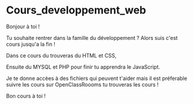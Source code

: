 # Cours_developpement_web


Bonjour à toi  !

Tu souhaite rentrer dans la famille du développement ? Alors suis c'est cours jusqu'a la fin !

Dans ce cours du trouveras du HTML et CSS, 

Ensuite du MYSQL et PHP pour finir tu apprendra le JavaScript.


Je te donne accèes à des fichiers qui peuvent t'aider mais il est préferable suivre les cours sur OpenClassRoooms tu trouveras les cours !

Bon cours à toi !

